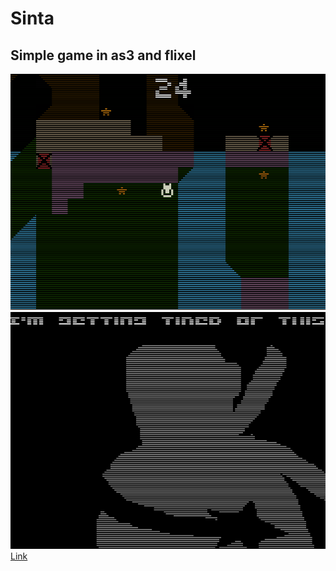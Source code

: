 # Sinta
## Simple game in as3 and flixel
![screenshoot 1](src/slike/Screenshot.png "screenshot 1")  
![screenshoot 2](src/slike/Screenshot1.png "screenshot 2")  
[Link](https://milan-micic.github.io/BlrDriver/)
